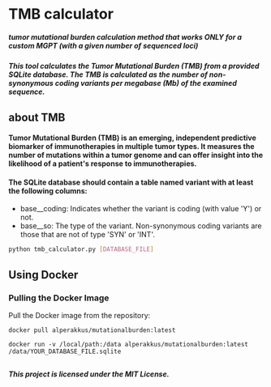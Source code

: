 # TMB calculator
##### tumor mutational burden calculation method that works **ONLY** for a custom MGPT (with a given number of sequenced loci)
##### This tool calculates the Tumor Mutational Burden (TMB) from a provided SQLite database. The TMB is calculated as the number of non-synonymous coding variants per megabase (Mb) of the examined sequence.

## about TMB
#### Tumor Mutational Burden (TMB) is an emerging, independent predictive biomarker of immunotherapies in multiple tumor types. It measures the number of mutations within a tumor genome and can offer insight into the likelihood of a patient's response to immunotherapies.

#### The SQLite database should contain a table named variant with at least the following columns:
- base__coding: Indicates whether the variant is coding (with value 'Y') or not.
- base__so: The type of the variant. Non-synonymous coding variants are those that are not of type 'SYN' or 'INT'.


```bash
python tmb_calculator.py [DATABASE_FILE]
```

## Using Docker

### Pulling the Docker Image

Pull the Docker image from the repository:
```
docker pull alperakkus/mutationalburden:latest
```
```
docker run -v /local/path:/data alperakkus/mutationalburden:latest /data/YOUR_DATABASE_FILE.sqlite
```
## 
##### This project is licensed under the MIT License.

